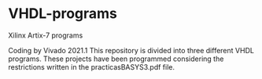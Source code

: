 # VHDL-programs
Xilinx Artix-7 programs

  Coding by Vivado 2021.1
  This repository is divided into three different VHDL programs. 
  These projects have been programmed considering the restrictions written in the practicasBASYS3.pdf file.
